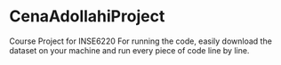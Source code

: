 # CenaAdollahiProject
Course Project for INSE6220
For running the code, easily download the dataset on your machine and run every piece of code line by line.
